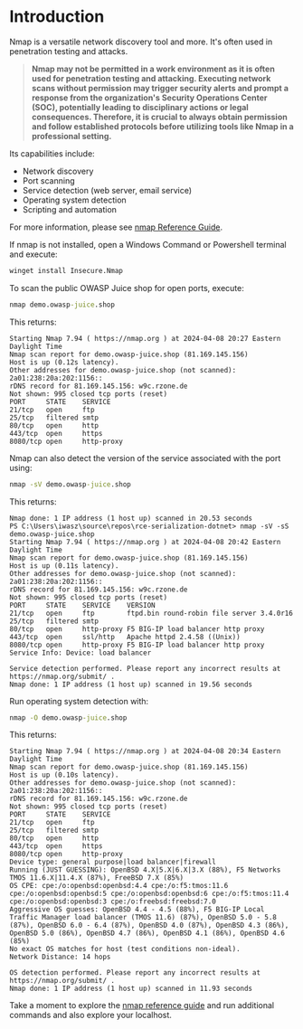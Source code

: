 # Introduction

Nmap is a versatile network discovery tool and more. It's often used in penetration testing and attacks.

> **Nmap may not be permitted in a work environment as it is often used for penetration testing and attacking. Executing network scans without permission may trigger security alerts and prompt a response from the organization's Security Operations Center (SOC), potentially leading to disciplinary actions or legal consequences. Therefore, it is crucial to always obtain permission and follow established protocols before utilizing tools like Nmap in a professional setting.**

Its capabilities include:

- Network discovery  
- Port scanning  
- Service detection (web server, email service)  
- Operating system detection  
- Scripting and automation  

For more information, please see [nmap Reference Guide](https://nmap.org/book/man.html).

If nmap is not installed, open a Windows Command or Powershell terminal and execute:

``` bat
winget install Insecure.Nmap
```

To scan the public OWASP Juice shop for open ports, execute:

``` bat
nmap demo.owasp-juice.shop
```

This returns:

``` text
Starting Nmap 7.94 ( https://nmap.org ) at 2024-04-08 20:27 Eastern Daylight Time
Nmap scan report for demo.owasp-juice.shop (81.169.145.156)
Host is up (0.12s latency).
Other addresses for demo.owasp-juice.shop (not scanned): 2a01:238:20a:202:1156::
rDNS record for 81.169.145.156: w9c.rzone.de
Not shown: 995 closed tcp ports (reset)
PORT     STATE    SERVICE
21/tcp   open     ftp
25/tcp   filtered smtp
80/tcp   open     http
443/tcp  open     https
8080/tcp open     http-proxy
```

Nmap can also detect the version of the service associated with the port using:

``` bat
nmap -sV demo.owasp-juice.shop
```

This returns:

``` text
Nmap done: 1 IP address (1 host up) scanned in 20.53 seconds
PS C:\Users\iwasz\source\repos\rce-serialization-dotnet> nmap -sV -sS  demo.owasp-juice.shop
Starting Nmap 7.94 ( https://nmap.org ) at 2024-04-08 20:42 Eastern Daylight Time
Nmap scan report for demo.owasp-juice.shop (81.169.145.156)
Host is up (0.11s latency).
Other addresses for demo.owasp-juice.shop (not scanned): 2a01:238:20a:202:1156::
rDNS record for 81.169.145.156: w9c.rzone.de
Not shown: 995 closed tcp ports (reset)
PORT     STATE    SERVICE    VERSION
21/tcp   open     ftp        ftpd.bin round-robin file server 3.4.0r16
25/tcp   filtered smtp
80/tcp   open     http-proxy F5 BIG-IP load balancer http proxy
443/tcp  open     ssl/http   Apache httpd 2.4.58 ((Unix))
8080/tcp open     http-proxy F5 BIG-IP load balancer http proxy
Service Info: Device: load balancer

Service detection performed. Please report any incorrect results at https://nmap.org/submit/ .
Nmap done: 1 IP address (1 host up) scanned in 19.56 seconds
```

Run operating system detection with:

``` bat
nmap -O demo.owasp-juice.shop
```

This returns:

``` text
Starting Nmap 7.94 ( https://nmap.org ) at 2024-04-08 20:34 Eastern Daylight Time
Nmap scan report for demo.owasp-juice.shop (81.169.145.156)
Host is up (0.10s latency).
Other addresses for demo.owasp-juice.shop (not scanned): 2a01:238:20a:202:1156::
rDNS record for 81.169.145.156: w9c.rzone.de
Not shown: 995 closed tcp ports (reset)
PORT     STATE    SERVICE
21/tcp   open     ftp
25/tcp   filtered smtp
80/tcp   open     http
443/tcp  open     https
8080/tcp open     http-proxy
Device type: general purpose|load balancer|firewall
Running (JUST GUESSING): OpenBSD 4.X|5.X|6.X|3.X (88%), F5 Networks TMOS 11.6.X|11.4.X (87%), FreeBSD 7.X (85%)
OS CPE: cpe:/o:openbsd:openbsd:4.4 cpe:/o:f5:tmos:11.6 cpe:/o:openbsd:openbsd:5 cpe:/o:openbsd:openbsd:6 cpe:/o:f5:tmos:11.4 cpe:/o:openbsd:openbsd:3 cpe:/o:freebsd:freebsd:7.0
Aggressive OS guesses: OpenBSD 4.4 - 4.5 (88%), F5 BIG-IP Local Traffic Manager load balancer (TMOS 11.6) (87%), OpenBSD 5.0 - 5.8 (87%), OpenBSD 6.0 - 6.4 (87%), OpenBSD 4.0 (87%), OpenBSD 4.3 (86%), OpenBSD 5.0 (86%), OpenBSD 4.7 (86%), OpenBSD 4.1 (86%), OpenBSD 4.6 (85%)
No exact OS matches for host (test conditions non-ideal).
Network Distance: 14 hops

OS detection performed. Please report any incorrect results at https://nmap.org/submit/ .
Nmap done: 1 IP address (1 host up) scanned in 11.93 seconds
```

Take a moment to explore the [nmap reference guide](https://nmap.org/book/man.html) and run additional commands and also explore your localhost.

